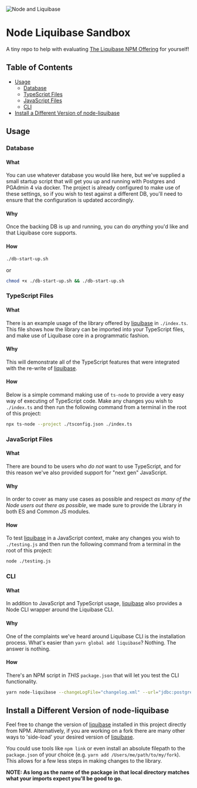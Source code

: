 ![Node and Liquibase](assets/img/node-liquibase-sandbox.png)
# Node Liquibase Sandbox
A tiny repo to help with evaluating [The Liquibase NPM Offering](https://www.npmjs.com/package/liquibase) for yourself!

## Table of Contents
* [Usage](#usage)
  * [Database](#database)
  * [TypeScript Files](#typescript-files)
  * [JavaScript Files](#javascript-files)
  * [CLI](#cli)
* [Install a Different Version of node-liquibase](#install-a-different-version-of-node-liquibase)

## Usage
### Database
#### What
You can use whatever database you would like here, but we've supplied a small startup script that will get you up and running with Postgres and PGAdmin 4 via docker. The project is already configured to make use of these settings, so if you wish to test against a different DB, you'll need to ensure that the configuration is updated accordingly.

#### Why
Once the backing DB is up and running, you can do _anything_ you'd like and that Liquibase core supports.

#### How
```bash
./db-start-up.sh
```
or
```bash
chmod +x ./db-start-up.sh && ./db-start-up.sh
```

### TypeScript Files
#### What
There is an example usage of the library offered by [liquibase](https://www.npmjs.com/package/liquibase) in `./index.ts`. This file shows how the library can be imported into your TypeScript files, and make use of Liquibase core in a programmatic fashion.

#### Why
This will demonstrate all of the TypeScript features that were integrated with the re-write of [liquibase](https://www.npmjs.com/package/liquibase). 

#### How
Below is a simple command making use of `ts-node` to provide a very easy way of executing of TypeScript code. Make any changes you wish to `./index.ts` and then run the following command from a terminal in the root of this project:

```bash
npx ts-node --project ./tsconfig.json ./index.ts
```

### JavaScript Files
#### What
There are bound to be users who _do not_ want to use TypeScript, and for this reason we've also provided support for "next gen" JavaScript.

#### Why
In order to cover as many use cases as possible and respect _as many of the Node users out there as possible_, we made sure to provide the Library in both ES and Common JS modules.

#### How
To test [liquibase](https://www.npmjs.com/package/liquibase) in a JavaScript context, make any changes you wish to `./testing.js` and then run the following command from a terminal in the root of this project:

```bash
node ./testing.js
```

### CLI
#### What
In addition to JavaScript and TypeScript usage, [liquibase](https://www.npmjs.com/package/liquibase) also provides a Node CLI wrapper around the Liquibase CLI.

#### Why
One of the complaints we've heard around Liquibase CLI is the installation process. What's easier than `yarn global add liquibase`? Nothing. The answer is nothing.
#### How
There's an NPM script in _THIS_ `package.json` that will let you test the CLI functionality.

```bash
yarn node-liquibase --changeLogFile="changelog.xml" --url="jdbc:postgresql://localhost:5432/node_liquibase_testing" --username="yourusername" --password="yoursecurepassword" --classpath="/Users/taylor/Dev/Liquibase/hackathons/node-liquibase/drivers/postgresql-42.2.8.jar" status 
```

## Install a Different Version of node-liquibase
Feel free to change the version of [liquibase](https://www.npmjs.com/package/liquibase) installed in this project directly from NPM. Alternatively, if you are working on a fork there are many other ways to 'side-load' your desired version of [liquibase](https://www.npmjs.com/package/liquibase). 

You could use tools like `npm link` or even install an absolute filepath to the `package.json` of your choice (e.g. `yarn add /Users/me/path/to/my/fork`). This allows for a few less steps in making changes to the library.

**NOTE: As long as the name of the package in that local directory matches what your imports expect you'll be good to go.**
